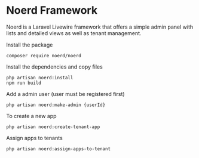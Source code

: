 # Noerd Framework

Noerd is a Laravel Livewire framework that offers a simple admin panel with lists and detailed views as well as tenant management.

Install the package
```
composer require noerd/noerd
```

Install the dependencies and copy files
```
php artisan noerd:install
npm run build
```

Add a admin user (user must be registered first)
```
php artisan noerd:make-admin {userId}
```

To create a new app
```
php artisan noerd:create-tenant-app 
```

Assign apps to tenants
```
php artisan noerd:assign-apps-to-tenant  
```

